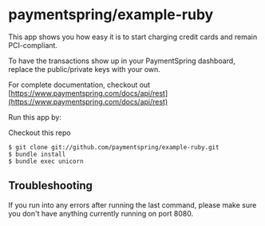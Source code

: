 paymentspring/example-ruby
===========================

This app shows you how easy it is to start charging credit cards and remain PCI-compliant.

To have the transactions show up in your PaymentSpring dashboard, replace the public/private keys with your own.

For complete documentation, checkout out [https://www.paymentspring.com/docs/api/rest](https://www.paymentspring.com/docs/api/rest)

Run this app by:

Checkout this repo
```Shell
$ git clone git://github.com/paymentspring/example-ruby.git
$ bundle install
$ bundle exec unicorn
```

Troubleshooting
-----------------
If you run into any errors after running the last command, please make sure you don't have anything currently running on port 8080.
